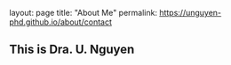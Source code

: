 layout: page
title: "About Me"
permalink: https://unguyen-phd.github.io/about/contact

## This is Dra. U. Nguyen
